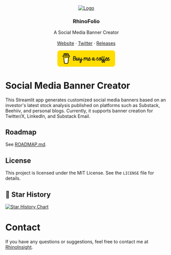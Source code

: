 <div align="center">
  <a href="https://github.com/OktayBogazkaya/social-media-banner-creator">
    <img src="https://ucarecdn.com/73d8d6e6-132f-44e3-8905-9d47e10093c6/Logo.png" alt="Logo" width="80" height="80">
  </a>

  <h3 align="center">RhinoFolio</h3>

  <p align="center">
    A Social Media Banner Creator
    <br />
    <br />
    <a href="https://rhinofolio.streamlit.app">Website</a>
    ·
    <a href="https://x.com/RhinoInsight">Twitter</a>
    ·
    <a href="https://github.com/OktayBogazkaya/social-media-banner-creator/releases">Releases</a>
  </p>
</div>
<div align="center">

[<img src="./public/button-buy-me-a-coffee.png" width="180" alt="Buy me a coffee button"/>](buymeacoffee.com/RhinoInsight)

</div>

# Social Media Banner Creator

This Streamlit app generates customized social media banners based on an investor's latest stock analysis published on platforms such as Substack, Beehiiv, and personal blogs. Currently, it supports banner creation for Twitter/X, LinkedIn, and Substack Email.

## Roadmap

See [ROADMAP.md](./ROADMAP.md).

## License

This project is licensed under the MIT License. See the `LICENSE` file for details.

## 🌟 Star History

[![Star History Chart](https://api.star-history.com/svg?repos=OktayBogazkaya/social-media-banner-creator&type=Date)](https://star-history.com/#OktayBogazkaya/social-media-banner-creator&Date)


# Contact

If you have any questions or suggestions, feel free to contact me at [RhinoInsight](https://x.com/RhinoInsight).